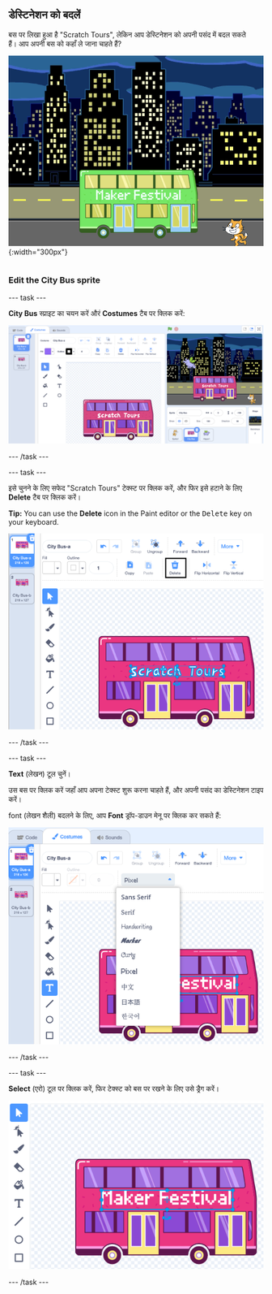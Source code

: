 ## डेस्टिनेशन को बदलें

<div style="display: flex; flex-wrap: wrap">
<div style="flex-basis: 200px; flex-grow: 1; margin-right: 15px;">
बस पर लिखा हुआ है "Scratch Tours", लेकिन आप डेस्टिनेशन को अपनी पसंद में बदल सकते हैं। आप अपनी बस को कहाँ ले जाना चाहते हैं?  
</div>
<div>

!["Maker Festival" टेक्स्ट वाली बस।](images/maker-bus.png){:width="300px"}

</div>
</div>

### Edit the City Bus sprite

--- task ---

**City Bus** स्प्राइट का चयन करें औरं **Costumes** टैब पर क्लिक करें:

![पेंट एडिटर में पोशाक।](images/costumes-bus-sprite-highlighted.png)

--- /task ---

--- task ---

इसे चुनने के लिए सफेद "Scratch Tours" टेक्स्ट पर क्लिक करें, और फिर इसे हटाने के लिए **Delete** टैब पर क्लिक करें।

**Tip:** You can use the **Delete** icon in the Paint editor or the <kbd>Delete</kbd> key on your keyboard.

![The text on the Bus and the Delete icon highlighted.](images/bus-delete-text.png)

--- /task ---

--- task ---

**Text** (लेखन) टूल चुनें।

उस बस पर क्लिक करें जहाँ आप अपना टेक्स्ट शुरू करना चाहते हैं, और अपनी पसंद का डेस्टिनेशन टाइप करें।

font (लेखन शैली) बदलने के लिए, आप **Font** ड्रॉप-डाउन मेनू पर क्लिक कर सकते हैं:

![पेंट संपादक के उपर मध्य में सेलेक्ट किया गया 'Font' मेनू।](images/bus-text-font.png)

--- /task ---

--- task ---

**Select** (एरो) टूल पर क्लिक करें, फिर टेक्स्ट को बस पर रखने के लिए उसे ड्रैग करें।

![The text on the Bus and the Select tool highlighted.](images/bus-destination-centered.png)

--- /task ---

